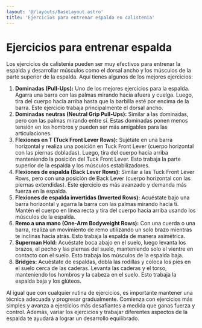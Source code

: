 ```yaml
---
layout: '@/layouts/BaseLayout.astro'
title: 'Ejercicios para entrenar espalda en calistenia'
---
```


# Ejercicios para entrenar espalda

Los ejercicios de calistenia pueden ser muy efectivos para entrenar la espalda y desarrollar músculos como el dorsal ancho y los músculos de la parte superior de la espalda. Aquí tienes algunos de los mejores ejercicios:

1. **Dominadas (Pull-Ups):** Uno de los mejores ejercicios para la espalda. Agarra una barra con las palmas mirando hacia afuera y cuelga. Luego, tira del cuerpo hacia arriba hasta que la barbilla esté por encima de la barra. Este ejercicio trabaja principalmente el dorsal ancho.
2. **Dominadas neutras (Neutral Grip Pull-Ups):** Similar a las dominadas, pero con las palmas mirando entre sí. Estas dominadas ponen menos tensión en los hombros y pueden ser más amigables para las articulaciones.
3. **Flexiones en T (Tuck Front Lever Rows):** Sujétate en una barra horizontal y realiza una posición en Tuck Front Lever (cuerpo horizontal con las piernas dobladas). Luego, tira del cuerpo hacia arriba manteniendo la posición del Tuck Front Lever. Esto trabaja la parte superior de la espalda y los músculos estabilizadores.
4. **Flexiones de espalda (Back Lever Rows):** Similar a las Tuck Front Lever Rows, pero con una posición de Back Lever (cuerpo horizontal con las piernas extendidas). Este ejercicio es más avanzado y demanda más fuerza en la espalda.
5. **Flexiones de espalda invertidas (Inverted Rows):** Acuéstate bajo una barra horizontal y agarra la barra con las palmas mirando hacia ti. Mantén el cuerpo en línea recta y tira del cuerpo hacia arriba usando los músculos de la espalda.
6. **Remo a una mano (One-Arm Bodyweight Rows):** Con una cuerda o una barra, realiza un movimiento de remo utilizando un solo brazo mientras te inclinas hacia atrás. Esto trabaja la espalda de manera asimétrica.
7. **Superman Hold:** Acuéstate boca abajo en el suelo, luego levanta los brazos, el pecho y las piernas del suelo, manteniendo solo el vientre en contacto con el suelo. Esto trabaja los músculos de la espalda baja.
8. **Bridges:** Acuéstate de espaldas, dobla las rodillas y coloca los pies en el suelo cerca de las caderas. Levanta las caderas y el torso, manteniendo los hombros y la cabeza en el suelo. Esto trabaja la espalda baja y los glúteos.

Al igual que con cualquier rutina de ejercicios, es importante mantener una técnica adecuada y progresar gradualmente. Comienza con ejercicios más simples y avanza a ejercicios más desafiantes a medida que ganas fuerza y control. Además, variar los ejercicios y trabajar diferentes aspectos de la espalda te ayudará a lograr un desarrollo equilibrado.

